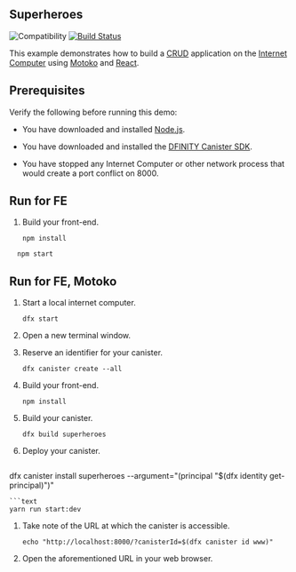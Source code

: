 ## Superheroes

![Compatibility](https://img.shields.io/badge/compatibility-0.6.25-blue)
[![Build Status](https://github.com/dfinity/examples/workflows/motoko-superheroes-example/badge.svg)](https://github.com/dfinity/examples/actions?query=workflow%3Amotoko-superheroes-example)

This example demonstrates how to build a
[CRUD](https://en.wikipedia.org/wiki/Create,_read,_update_and_delete)
application on the [Internet Computer](https://dfinity.org) using
[Motoko](https://sdk.dfinity.org/docs/language-guide/motoko.html) and
[React](https://reactjs.org).

## Prerequisites

Verify the following before running this demo:

- You have downloaded and installed [Node.js](https://nodejs.org).

- You have downloaded and installed the [DFINITY Canister
  SDK](https://sdk.dfinity.org).

- You have stopped any Internet Computer or other network process that would
  create a port conflict on 8000.

## Run for FE

1. Build your front-end.

   ```text
   npm install
   ```

```text
  npm start
```

## Run for FE, Motoko

1. Start a local internet computer.

   ```text
   dfx start
   ```

1. Open a new terminal window.

1. Reserve an identifier for your canister.

   ```text
   dfx canister create --all
   ```

1. Build your front-end.

   ```text
   npm install
   ```

1. Build your canister.

   ```text
   dfx build superheroes
   ```

1. Deploy your canister.

   ```text

   ```

dfx canister install superheroes --argument="(principal \"$(dfx identity get-principal)\")"

````
```text
yarn run start:dev
````

1. Take note of the URL at which the canister is accessible.

   ```text
   echo "http://localhost:8000/?canisterId=$(dfx canister id www)"
   ```

1. Open the aforementioned URL in your web browser.
